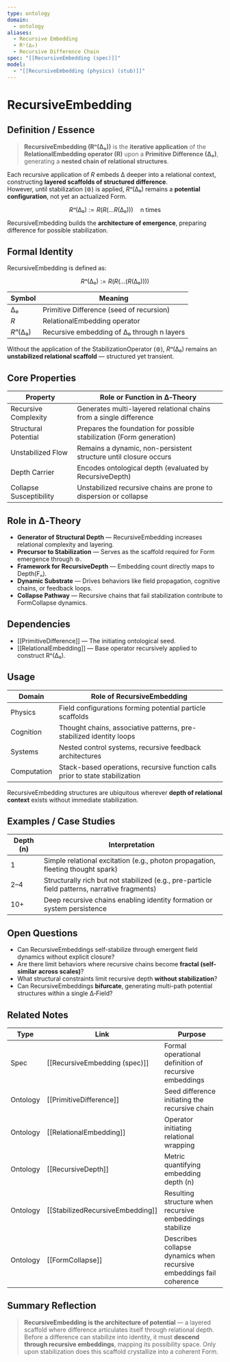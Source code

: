 ```yaml
---
type: ontology
domain:
  - ontology
aliases:
  - Recursive Embedding
  - Rⁿ(∆₀)
  - Recursive Difference Chain
spec: "[[RecursiveEmbedding (spec)]]"
model:
  - "[[RecursiveEmbedding (physics) (stub)]]"
---
```


# RecursiveEmbedding

## Definition / Essence

> **RecursiveEmbedding (Rⁿ(∆₀))** is the **iterative application** of the **RelationalEmbedding operator (R)** upon a **Primitive Difference (∆₀)**, generating a **nested chain of relational structures**.

Each recursive application of $R$ embeds ∆ deeper into a relational context, constructing **layered scaffolds of structured difference**.  
However, until stabilization (⊚) is applied, $Rⁿ(∆₀)$ remains a **potential configuration**, not yet an actualized Form.

$$
Rⁿ(∆₀) := R(R(...R(∆₀))) \quad \text{n times}
$$

RecursiveEmbedding builds the **architecture of emergence**, preparing difference for possible stabilization.

## Formal Identity

RecursiveEmbedding is defined as:

$$
Rⁿ(∆₀) := R(R(...(R(∆₀))))
$$

|Symbol|Meaning|
|---|---|
|$∆₀$|Primitive Difference (seed of recursion)|
|$R$|RelationalEmbedding operator|
|$Rⁿ(∆₀)$|Recursive embedding of ∆₀ through n layers|

Without the application of the StabilizationOperator (⊚), $Rⁿ(∆₀)$ remains an **unstabilized relational scaffold** — structured yet transient.

## Core Properties

|Property|Role or Function in ∆‑Theory|
|---|---|
|Recursive Complexity|Generates multi-layered relational chains from a single difference|
|Structural Potential|Prepares the foundation for possible stabilization (Form generation)|
|Unstabilized Flow|Remains a dynamic, non-persistent structure until closure occurs|
|Depth Carrier|Encodes ontological depth (evaluated by RecursiveDepth)|
|Collapse Susceptibility|Unstabilized recursive chains are prone to dispersion or collapse|

## Role in ∆‑Theory

- **Generator of Structural Depth** — RecursiveEmbedding increases relational complexity and layering.
- **Precursor to Stabilization** — Serves as the scaffold required for Form emergence through ⊚.
- **Framework for RecursiveDepth** — Embedding count directly maps to Depth(Fₙ).
- **Dynamic Substrate** — Drives behaviors like field propagation, cognitive chains, or feedback loops.
- **Collapse Pathway** — Recursive chains that fail stabilization contribute to FormCollapse dynamics.

## Dependencies

- [[PrimitiveDifference]] — The initiating ontological seed.
- [[RelationalEmbedding]] — Base operator recursively applied to construct Rⁿ(∆₀).

## Usage

|Domain|Role of RecursiveEmbedding|
|---|---|
|Physics|Field configurations forming potential particle scaffolds|
|Cognition|Thought chains, associative patterns, pre-stabilized identity loops|
|Systems|Nested control systems, recursive feedback architectures|
|Computation|Stack-based operations, recursive function calls prior to state stabilization|

RecursiveEmbedding structures are ubiquitous wherever **depth of relational context** exists without immediate stabilization.

## Examples / Case Studies

|Depth (n)|Interpretation|
|---|---|
|1|Simple relational excitation (e.g., photon propagation, fleeting thought spark)|
|2–4|Structurally rich but not stabilized (e.g., pre-particle field patterns, narrative fragments)|
|10+|Deep recursive chains enabling identity formation or system persistence|

## Open Questions

- Can RecursiveEmbeddings self-stabilize through emergent field dynamics without explicit closure?
- Are there limit behaviors where recursive chains become **fractal (self-similar across scales)**?
- What structural constraints limit recursive depth **without stabilization**?
- Can RecursiveEmbeddings **bifurcate**, generating multi-path potential structures within a single ∆‑Field?

## Related Notes

|Type|Link|Purpose|
|---|---|---|
|Spec|[[RecursiveEmbedding (spec)]]|Formal operational definition of recursive embeddings|
|Ontology|[[PrimitiveDifference]]|Seed difference initiating the recursive chain|
|Ontology|[[RelationalEmbedding]]|Operator initiating relational wrapping|
|Ontology|[[RecursiveDepth]]|Metric quantifying embedding depth (n)|
|Ontology|[[StabilizedRecursiveEmbedding]]|Resulting structure when recursive embeddings stabilize|
|Ontology|[[FormCollapse]]|Describes collapse dynamics when recursive embeddings fail coherence|

## Summary Reflection

> **RecursiveEmbedding is the architecture of potential** — a layered scaffold where difference articulates itself through relational depth.  
Before a difference can stabilize into identity, it must **descend through recursive embeddings**, mapping its possibility space. Only upon stabilization does this scaffold crystallize into a coherent Form.
